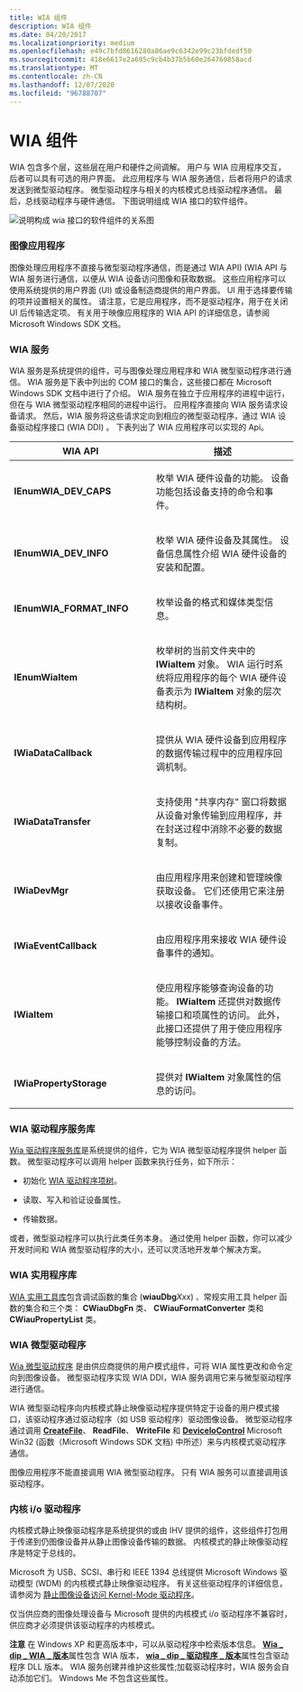 ```yaml
---
title: WIA 组件
description: WIA 组件
ms.date: 04/20/2017
ms.localizationpriority: medium
ms.openlocfilehash: e49c7bfd8616280a86ae9c6342e99c23bfdedf50
ms.sourcegitcommit: 418e6617e2a695c9cb4b37b5b60e264760858acd
ms.translationtype: MT
ms.contentlocale: zh-CN
ms.lasthandoff: 12/07/2020
ms.locfileid: "96788707"
---
```

# <a name="wia-components"></a>WIA 组件





WIA 包含多个层，这些层在用户和硬件之间调解。 用户与 WIA 应用程序交互，后者可以具有可选的用户界面。 此应用程序与 WIA 服务通信，后者将用户的请求发送到微型驱动程序。 微型驱动程序与相关的内核模式总线驱动程序通信。 最后，总线驱动程序与硬件通信。 下图说明组成 WIA 接口的软件组件。

![说明构成 wia 接口的软件组件的关系图](images/art-1.png)

### <a name="imaging-applications"></a>图像应用程序

图像处理应用程序不直接与微型驱动程序通信，而是通过 WIA API)  (WIA API 与 WIA 服务进行通信，以便从 WIA 设备访问图像和获取数据。 这些应用程序可以使用系统提供的用户界面 (UI) 或设备制造商提供的用户界面。 UI 用于选择要传输的项并设置相关的属性。 请注意，它是应用程序，而不是驱动程序，用于在关闭 UI 后传输选定项。 有关用于映像应用程序的 WIA API 的详细信息，请参阅 Microsoft Windows SDK 文档。

### <a name="wia-service"></a>WIA 服务

WIA 服务是系统提供的组件，可与图像处理应用程序和 WIA 微型驱动程序进行通信。 WIA 服务是下表中列出的 COM 接口的集合，这些接口都在 Microsoft Windows SDK 文档中进行了介绍。 WIA 服务在独立于应用程序的进程中运行，但在与 WIA 微型驱动程序相同的进程中运行。 应用程序直接向 WIA 服务请求设备请求。 然后，WIA 服务将这些请求定向到相应的微型驱动程序，通过 WIA 设备驱动程序接口 (WIA DDI) 。 下表列出了 WIA 应用程序可以实现的 Api。

<table>
<colgroup>
<col width="50%" />
<col width="50%" />
</colgroup>
<thead>
<tr class="header">
<th>WIA API</th>
<th>描述</th>
</tr>
</thead>
<tbody>
<tr class="odd">
<td><p><strong>IEnumWIA_DEV_CAPS</strong></p></td>
<td><p>枚举 WIA 硬件设备的功能。 设备功能包括设备支持的命令和事件。</p></td>
</tr>
<tr class="even">
<td><p><strong>IEnumWIA_DEV_INFO</strong></p></td>
<td><p>枚举 WIA 硬件设备及其属性。 设备信息属性介绍 WIA 硬件设备的安装和配置。</p></td>
</tr>
<tr class="odd">
<td><p><strong>IEnumWIA_FORMAT_INFO</strong></p></td>
<td><p>枚举设备的格式和媒体类型信息。</p></td>
</tr>
<tr class="even">
<td><p><strong>IEnumWiaItem</strong></p></td>
<td><p>枚举树的当前文件夹中的 <strong>IWiaItem</strong> 对象。 WIA 运行时系统将应用程序的每个 WIA 硬件设备表示为 <strong>IWiaItem</strong> 对象的层次结构树。</p></td>
</tr>
<tr class="odd">
<td><p><strong>IWiaDataCallback</strong></p></td>
<td><p>提供从 WIA 硬件设备到应用程序的数据传输过程中的应用程序回调机制。</p></td>
</tr>
<tr class="even">
<td><p><strong>IWiaDataTransfer</strong></p></td>
<td><p>支持使用 "共享内存" 窗口将数据从设备对象传输到应用程序，并在封送过程中消除不必要的数据复制。</p></td>
</tr>
<tr class="odd">
<td><p><strong>IWiaDevMgr</strong></p></td>
<td><p>由应用程序用来创建和管理映像获取设备。 它们还使用它来注册以接收设备事件。</p></td>
</tr>
<tr class="even">
<td><p><strong>IWiaEventCallback</strong></p></td>
<td><p>由应用程序用来接收 WIA 硬件设备事件的通知。</p></td>
</tr>
<tr class="odd">
<td><p><strong>IWiaItem</strong></p></td>
<td><p>使应用程序能够查询设备的功能。 <strong>IWiaItem</strong> 还提供对数据传输接口和项属性的访问。 此外，此接口还提供了用于使应用程序能够控制设备的方法。</p></td>
</tr>
<tr class="even">
<td><p><strong>IWiaPropertyStorage</strong></p></td>
<td><p>提供对 <strong>IWiaItem</strong> 对象属性的信息的访问。</p></td>
</tr>
</tbody>
</table>

 

### <a name="wia-driver-services-library"></a>WIA 驱动程序服务库

[Wia 驱动程序服务库](wia-driver-services-library.md)是系统提供的组件，它为 WIA 微型驱动程序提供 helper 函数。 微型驱动程序可以调用 helper 函数来执行任务，如下所示：

-   初始化 [WIA 驱动程序项树](wia-driver-item-tree.md)。

-   读取、写入和验证设备属性。

-   传输数据。

或者，微型驱动程序可以执行此类任务本身。 通过使用 helper 函数，你可以减少开发时间和 WIA 微型驱动程序的大小，还可以灵活地开发单个解决方案。

### <a name="wia-utility-library"></a>WIA 实用程序库

[WIA 实用工具库](wia-utility-library.md)包含调试函数的集合 (**wiauDbg**_Xxx_) 、常规实用工具 helper 函数的集合和三个类： **CWiauDbgFn** 类、 **CWiauFormatConverter** 类和 **CWiauPropertyList** 类。

### <a name="wia-minidrivers"></a>WIA 微型驱动程序

[Wia 微型驱动程序](/windows-hardware/drivers/ddi/wiamindr_lh/nn-wiamindr_lh-iwiaminidrv) 是由供应商提供的用户模式组件，可将 WIA 属性更改和命令定向到图像设备。 微型驱动程序实现 WIA DDI，WIA 服务调用它来与微型驱动程序进行通信。

WIA 微型驱动程序向内核模式静止映像驱动程序提供特定于设备的用户模式接口，该驱动程序通过驱动程序（如 USB 驱动程序）驱动图像设备。 微型驱动程序通过调用 [**CreateFile**](/windows/win32/api/fileapi/nf-fileapi-createfilea)、 **ReadFile**、 **WriteFile** 和 [**DeviceIoControl**](/windows/win32/api/ioapiset/nf-ioapiset-deviceiocontrol) Microsoft Win32 (函数（Microsoft Windows SDK 文档) 中所述）来与内核模式驱动程序通信。

图像应用程序不能直接调用 WIA 微型驱动程序。 只有 WIA 服务可以直接调用该驱动程序。

### <a name="kernel-io-drivers"></a>内核 i/o 驱动程序

内核模式静止映像驱动程序是系统提供的或由 IHV 提供的组件，这些组件打包用于传递到仍图像设备并从静止图像设备传输的数据。 内核模式的静止映像驱动程序是特定于总线的。

Microsoft 为 USB、SCSI、串行和 IEEE 1394 总线提供 Microsoft Windows 驱动模型 (WDM) 的内核模式静止映像驱动程序。 有关这些驱动程序的详细信息，请参阅为 [静止图像设备访问 Kernel-Mode 驱动程序](accessing-kernel-mode-drivers-for-still-image-devices.md)。

仅当供应商的图像处理设备与 Microsoft 提供的内核模式 i/o 驱动程序不兼容时，供应商才必须提供该驱动程序的内核模式。

**注意**   在 Windows XP 和更高版本中，可以从驱动程序中检索版本信息。 [**Wia \_ dip \_ WIA \_ 版本**](./wia-dip-wia-version.md)属性包含 WIA 版本， [**wia \_ dip \_ 驱动程序 \_ 版本**](./wia-dip-driver-version.md)属性包含驱动程序 DLL 版本。 WIA 服务创建并维护这些属性;加载驱动程序时，WIA 服务会自动添加它们。 Windows Me 不包含这些属性。

 

 

